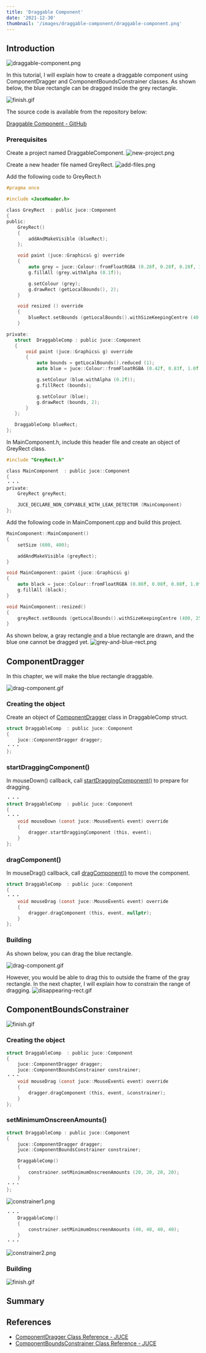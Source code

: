 ```yaml
---
title: 'Draggable Component'
date: '2021-12-30'
thumbnail: '/images/draggable-component/draggable-component.png'
---
```


## Introduction

![draggable-component.png](/images/draggable-component/draggable-component.png)

In this tutorial, I will explain how to create a draggable component using ComponentDragger and ComponentBoundsConstrainer classes. As shown below, the blue rectangle can be dragged inside the grey rectangle.

![finish.gif](/images/draggable-component/finish.gif)

The source code is available from the repository below:

[Draggable Component - GitHub](https://github.com/szkkng/draggable-component)

### Prerequisites

Create a project named DraggableComponent.
![new-project.png](/images/draggable-component/new-project.png)

Create a new header file named GreyRect.
![add-files.png](/images/draggable-component/add-files.png)

Add the following code to GreyRect.h

```C++:GreyRect.h
#pragma once

#include <JuceHeader.h>

class GreyRect  : public juce::Component
{
public:
    GreyRect()
    {
        addAndMakeVisible (blueRect);
    };

    void paint (juce::Graphics& g) override
    {
        auto grey = juce::Colour::fromFloatRGBA (0.28f, 0.28f, 0.28f, 1.0f);
        g.fillAll (grey.withAlpha (0.1f));

        g.setColour (grey);
        g.drawRect (getLocalBounds(), 2);
    }

    void resized () override
    {
        blueRect.setBounds (getLocalBounds().withSizeKeepingCentre (40, 40));
    }

private:
   struct  DraggableComp : public juce::Component
   {
       void paint (juce::Graphics& g) override
       {
           auto bounds = getLocalBounds().reduced (1);
           auto blue = juce::Colour::fromFloatRGBA (0.42f, 0.83f, 1.0f,  1.0f);

           g.setColour (blue.withAlpha (0.2f));
           g.fillRect (bounds);

           g.setColour (blue);
           g.drawRect (bounds, 2);
       }
   };

   DraggableComp blueRect;
};
```

In MainComponent.h, include this header file and create an object of GreyRect class.

```C++:MainComponent.h
#include "GreyRect.h"
```

```C++:MainComponent.h
class MainComponent  : public juce::Component
{
・・・
private:
    GreyRect greyRect;

    JUCE_DECLARE_NON_COPYABLE_WITH_LEAK_DETECTOR (MainComponent)
};
```

Add the following code in MainComponent.cpp and build this project.

```C++:MainComponent.cpp
MainComponent::MainComponent()
{
    setSize (600, 400);

    addAndMakeVisible (greyRect);
}

void MainComponent::paint (juce::Graphics& g)
{
    auto black = juce::Colour::fromFloatRGBA (0.08f, 0.08f, 0.08f, 1.0f);
    g.fillAll (black);
}

void MainComponent::resized()
{
    greyRect.setBounds (getLocalBounds().withSizeKeepingCentre (400, 250));
}
```

As shown below, a gray rectangle and a blue rectangle are drawn, and the blue one cannot be dragged yet.
![grey-and-blue-rect.png](/images/draggable-component/grey-and-blue-rect.png)

## ComponentDragger

In this chapter, we will make the blue rectangle draggable.

![drag-component.gif](/images/draggable-component/drag-component.gif)

### Creating the object

Create an object of [ComponentDragger](https://docs.juce.com/master/classComponentDragger.html) class in DraggableComp struct.

```C++:GreyRect.h
struct DraggableComp  : public juce::Component
{
    juce::ComponentDragger dragger;
・・・
};
```

### startDraggingComponent()

In mouseDown() callback, call [startDraggingComponent()](https://docs.juce.com/master/classComponentDragger.html#a3a6ae550729873ec7fa31a48bc79a352) to prepare for dragging.

```C++:GreyRect.h
・・・
struct DraggableComp  : public juce::Component
{
・・・
	void mouseDown (const juce::MouseEvent& event) override
	{
		dragger.startDraggingComponent (this, event);
	}
};
```

### dragComponent()

In mouseDrag() callback, call [dragComponent()](https://docs.juce.com/master/classComponentDragger.html#af2ebcd662f3279b373bfaf035f2c269e) to move the component.

```C++:GreyRect.h
struct DraggableComp  : public juce::Component
{
・・・
	void mouseDrag (const juce::MouseEvent& event) override
	{
		dragger.dragComponent (this, event, nullptr);
	}
};
```

### Building

As shown below, you can drag the blue rectangle.

![drag-component.gif](/images/draggable-component/drag-component.gif)

However, you would be able to drag this to outside the frame of the gray rectangle. In the next chapter, I will explain how to constrain the range of dragging.
![disappearing-rect.gif](/images/draggable-component/disappearing-rect.gif)

## ComponentBoundsConstrainer

![finish.gif](/images/draggable-component/finish.gif)

### Creating the object

```C++:GreyRect.h
struct DraggableComp  : public juce::Component
{
	juce::ComponentDragger dragger;
	juce::ComponentBoundsConstrainer constrainer;
・・・
	void mouseDrag (const juce::MouseEvent& event) override
	{
		dragger.dragComponent (this, event, &constrainer);
	}
};
```

### setMinimumOnscreenAmounts()

```C++:GreyRect.h
struct DraggableComp : public juce::Component
{
	juce::ComponentDragger dragger;
	juce::ComponentBoundsConstrainer constrainer;

    DraggableComp()
    {
    	constrainer.setMinimumOnscreenAmounts (20, 20, 20, 20);
    }
・・・
};
```

![constrainer1.png](/images/draggable-component/constrainer1.png)

```C++:GreyRect.h
・・・
    DraggableComp()
    {
    	constrainer.setMinimumOnscreenAmounts (40, 40, 40, 40);
    }
・・・
```

![constrainer2.png](/images/draggable-component/constrainer2.png)

### Building

![finish.gif](/images/draggable-component/finish.gif)

## Summary

## References

- [ComponentDragger Class Reference - JUCE](https://docs.juce.com/master/classComponentDragger.html)
- [ComponentBoundsConstrainer Class Reference - JUCE](https://docs.juce.com/master/classComponentBoundsConstrainer.html)
